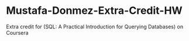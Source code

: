 # Mustafa-Donmez-Extra-Credit-HW
Extra credit for (SQL: A Practical Introduction for Querying Databases) on Coursera
